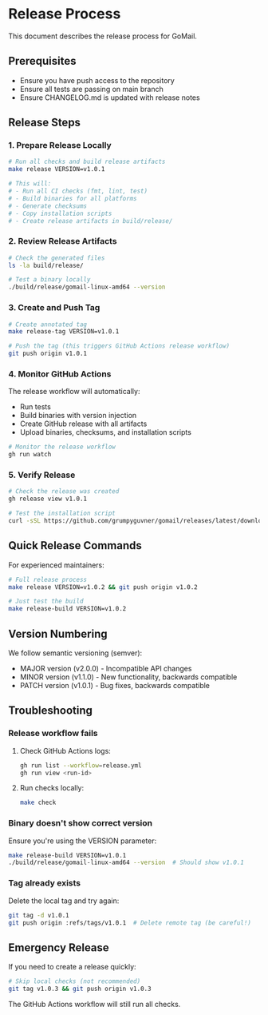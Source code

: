 # Release Process

This document describes the release process for GoMail.

## Prerequisites

- Ensure you have push access to the repository
- Ensure all tests are passing on main branch
- Ensure CHANGELOG.md is updated with release notes

## Release Steps

### 1. Prepare Release Locally

```bash
# Run all checks and build release artifacts
make release VERSION=v1.0.1

# This will:
# - Run all CI checks (fmt, lint, test)
# - Build binaries for all platforms
# - Generate checksums
# - Copy installation scripts
# - Create release artifacts in build/release/
```

### 2. Review Release Artifacts

```bash
# Check the generated files
ls -la build/release/

# Test a binary locally
./build/release/gomail-linux-amd64 --version
```

### 3. Create and Push Tag

```bash
# Create annotated tag
make release-tag VERSION=v1.0.1

# Push the tag (this triggers GitHub Actions release workflow)
git push origin v1.0.1
```

### 4. Monitor GitHub Actions

The release workflow will automatically:
- Run tests
- Build binaries with version injection
- Create GitHub release with all artifacts
- Upload binaries, checksums, and installation scripts

```bash
# Monitor the release workflow
gh run watch
```

### 5. Verify Release

```bash
# Check the release was created
gh release view v1.0.1

# Test the installation script
curl -sSL https://github.com/grumpyguvner/gomail/releases/latest/download/quickinstall.sh | sudo bash
```

## Quick Release Commands

For experienced maintainers:

```bash
# Full release process
make release VERSION=v1.0.2 && git push origin v1.0.2

# Just test the build
make release-build VERSION=v1.0.2
```

## Version Numbering

We follow semantic versioning (semver):
- MAJOR version (v2.0.0) - Incompatible API changes
- MINOR version (v1.1.0) - New functionality, backwards compatible
- PATCH version (v1.0.1) - Bug fixes, backwards compatible

## Troubleshooting

### Release workflow fails

1. Check GitHub Actions logs:
   ```bash
   gh run list --workflow=release.yml
   gh run view <run-id>
   ```

2. Run checks locally:
   ```bash
   make check
   ```

### Binary doesn't show correct version

Ensure you're using the VERSION parameter:
```bash
make release-build VERSION=v1.0.1
./build/release/gomail-linux-amd64 --version  # Should show v1.0.1
```

### Tag already exists

Delete the local tag and try again:
```bash
git tag -d v1.0.1
git push origin :refs/tags/v1.0.1  # Delete remote tag (be careful!)
```

## Emergency Release

If you need to create a release quickly:

```bash
# Skip local checks (not recommended)
git tag v1.0.3 && git push origin v1.0.3
```

The GitHub Actions workflow will still run all checks.